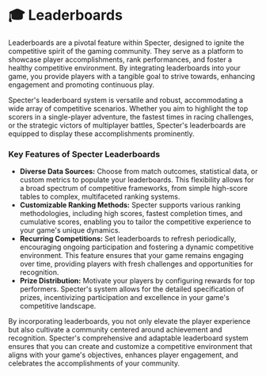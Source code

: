 # 🎓 Leaderboards

Leaderboards are a pivotal feature within Specter, designed to ignite the competitive spirit of the gaming community. They serve as a platform to showcase player accomplishments, rank performances, and foster a healthy competitive environment. By integrating leaderboards into your game, you provide players with a tangible goal to strive towards, enhancing engagement and promoting continuous play.

Specter's leaderboard system is versatile and robust, accommodating a wide array of competitive scenarios. Whether you aim to highlight the top scorers in a single-player adventure, the fastest times in racing challenges, or the strategic victors of multiplayer battles, Specter's leaderboards are equipped to display these accomplishments prominently.

### Key Features of Specter Leaderboards

* **Diverse Data Sources:** Choose from match outcomes, statistical data, or custom metrics to populate your leaderboards. This flexibility allows for a broad spectrum of competitive frameworks, from simple high-score tables to complex, multifaceted ranking systems.
* **Customizable Ranking Methods:** Specter supports various ranking methodologies, including high scores, fastest completion times, and cumulative scores, enabling you to tailor the competitive experience to your game's unique dynamics.
* **Recurring Competitions:** Set leaderboards to refresh periodically, encouraging ongoing participation and fostering a dynamic competitive environment. This feature ensures that your game remains engaging over time, providing players with fresh challenges and opportunities for recognition.
* **Prize Distribution:** Motivate your players by configuring rewards for top performers. Specter's system allows for the detailed specification of prizes, incentivizing participation and excellence in your game's competitive landscape.

By incorporating leaderboards, you not only elevate the player experience but also cultivate a community centered around achievement and recognition. Specter's comprehensive and adaptable leaderboard system ensures that you can create and customize a competitive environment that aligns with your game's objectives, enhances player engagement, and celebrates the accomplishments of your community.
